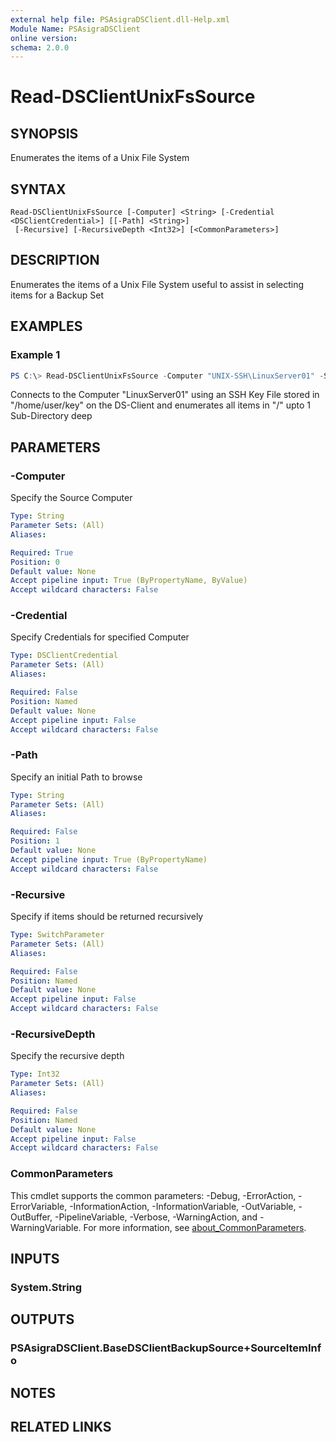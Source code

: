 ```yaml
---
external help file: PSAsigraDSClient.dll-Help.xml
Module Name: PSAsigraDSClient
online version:
schema: 2.0.0
---
```


# Read-DSClientUnixFsSource

## SYNOPSIS
Enumerates the items of a Unix File System

## SYNTAX

```
Read-DSClientUnixFsSource [-Computer] <String> [-Credential <DSClientCredential>] [[-Path] <String>]
 [-Recursive] [-RecursiveDepth <Int32>] [<CommonParameters>]
```

## DESCRIPTION
Enumerates the items of a Unix File System useful to assist in selecting items for a Backup Set

## EXAMPLES

### Example 1
```powershell
PS C:\> Read-DSClientUnixFsSource -Computer "UNIX-SSH\LinuxServer01" -SSHKeyFile "/home/user/key" -Path "/" -Recursive -RecursiveDepth 1
```

Connects to the Computer "LinuxServer01" using an SSH Key File stored in "/home/user/key" on the DS-Client and enumerates all items in "/" upto 1 Sub-Directory deep

## PARAMETERS

### -Computer
Specify the Source Computer

```yaml
Type: String
Parameter Sets: (All)
Aliases:

Required: True
Position: 0
Default value: None
Accept pipeline input: True (ByPropertyName, ByValue)
Accept wildcard characters: False
```

### -Credential
Specify Credentials for specified Computer

```yaml
Type: DSClientCredential
Parameter Sets: (All)
Aliases:

Required: False
Position: Named
Default value: None
Accept pipeline input: False
Accept wildcard characters: False
```

### -Path
Specify an initial Path to browse

```yaml
Type: String
Parameter Sets: (All)
Aliases:

Required: False
Position: 1
Default value: None
Accept pipeline input: True (ByPropertyName)
Accept wildcard characters: False
```

### -Recursive
Specify if items should be returned recursively

```yaml
Type: SwitchParameter
Parameter Sets: (All)
Aliases:

Required: False
Position: Named
Default value: None
Accept pipeline input: False
Accept wildcard characters: False
```

### -RecursiveDepth
Specify the recursive depth

```yaml
Type: Int32
Parameter Sets: (All)
Aliases:

Required: False
Position: Named
Default value: None
Accept pipeline input: False
Accept wildcard characters: False
```

### CommonParameters
This cmdlet supports the common parameters: -Debug, -ErrorAction, -ErrorVariable, -InformationAction, -InformationVariable, -OutVariable, -OutBuffer, -PipelineVariable, -Verbose, -WarningAction, and -WarningVariable. For more information, see [about_CommonParameters](http://go.microsoft.com/fwlink/?LinkID=113216).

## INPUTS

### System.String

## OUTPUTS

### PSAsigraDSClient.BaseDSClientBackupSource+SourceItemInfo

## NOTES

## RELATED LINKS
